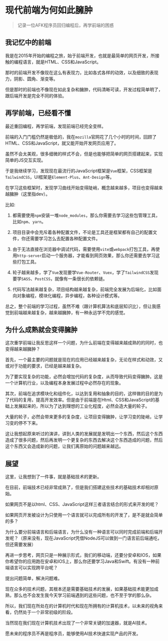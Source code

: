 # 现代前端为何如此臃肿

> 记录一位AFK程序员回归编程后，再学前端的困惑

## 我记忆中的前端

我是在2015年开始的编程之旅，始于前端开发，也就是最简单的网页开发，所接触的编程语言，就是HTML、CSS和JavaScript。

那时的前端开发不像现在这么有表现力，比如各式各样的动效，以及细致的表现力，阴影、圆角、渐变等。

但是那时的前端也不像现在如此复杂和臃肿，代码清晰可读，开发过程简单明了，跟后端开发是完全不同的体验。

## 再学前端，已经看不懂

最近重回编程，再学前端，发现前端已经完全变样。

前端的入门门槛仍然是极低的，我在`mozilla`官网花了几个小时的时间，回顾了HTML、CSS和JavaScript，就又能开始开发网页应用了。

虽然不会太美观，很多细微的样式不会，但是也能够把简单的网页搭建起来，实现简单的JS交互实现。

于是我继续学习，发现现在最流行的JavaScript框架是`Vue`框架，CSS框架是`TailwindCSS`，UI框架是`Element-Plus`、`Ant-Design`等。

在学习这些框架时，发现学习曲线开始变得陡峭，概念越来越多，项目也变得越来越臃肿（这里指dev）。

比如:

1. 都需要使用`npm`安装一堆`node_modules`，那么你需要去学习这些包管理工具，比如`npm`、`yarn`。
   
2. 项目目录中会充斥着各种配置文件，不论是工具还是框架都有自己的配置文件，你还需要学习怎么去配置各种配置文件。

3. 由于无法直接在浏览器中调试代码，需要使用`vite`或`webpack`打包工具，再使用`http-server`启动一个服务器，才能看到网页效果，那么你还需要去学习这些打包工具。

4. 轮子越来越多，学了`Vue`发现要学`Vue-Router`、`Vuex`，学了`TailwindCSS`发现要学`SASS`、`PostCSS`，就像有一条很长的依赖链。
   
5. 代码写法越来越复杂，项目结构越来越复杂，前端完全发展为后端化，比如面向对象编程，模块化编程，异步编程，各种设计模式等。

总之，整个前端的学习过程，虽然不难（跟计算机算法和底层知识比），但让我感觉到前端越来越复杂，越来越臃肿，有一种永远学不完的感觉。

## 为什么成熟就会变得臃肿

这次重学前端让我反思这样一个问题，为什么前端在变得越来越成熟的的同时，也变得越来越臃肿？

首先，一个最主要的问题就是现在的应用已经越来越复杂，无论在样式和动效，又或对于功能的要求，已经是越来越复杂。

为了要实现复杂的功能，必然会增加代码的复杂度，从而导致代码变得臃肿。这是一个计算机行业，以及编程本身发展过程中必然存在的现象。

其次，前端在追求模块化和组件化，以达到复用和抽象的目的，这样做的目的是为了代码的复用，提高开发效率。但是由于前端是在Html、CSS和JavaScript的基础上发展起来的，所以为了达到理想的工业化程度，必然会造大量的轮子。

大量的轮子，必然会带来更多的复杂度，让项目变得臃肿，让学习变的陡峭，让学习变的停不下来。

这让我想起原来听过的演讲，讲到人类的发展就是发明出一个东西，然后这个东西造成了很多问题，然后再发明一个更复杂的东西去解决这个东西造成的问题，然后这个东西又会造成新的问题，让我们离原始的问题越来越远。

## 展望

这里，让我想到了一件事，就是基础技术的更新。

在目前，前端技术已经非常成熟了，但是我们搭建这些技术的基础技术却相对原始。

如果网页不是以html、CSS、JavaScript这样三者语言结合的形式来开发的呢？

如果网页开发被设计为只使用一个语言就可以完成所有的开发了，是不是就会简单的多？

为什么要分前端语言和后端语言，为什么没有一种语言可以同时完成前端和后端开发呢？（原来没有，现在JavaScript凭借NodeJS可以做到一门语言前后端通吃，但还需要发展）

再进一步思考，网页只是一种展示形式，我们的移动端，还要分安卓和IOS，如果你希望你的应用跑在安卓和IOS上，那么你还要学习Java和Swift。有没有一种前端语言可以实现跨平台呢？

提出问题简单，解决问题难。

现在众多的技术问题，其根本还是需要基础技术的发展，如果基础技术能更加成熟，那么也不会发生我今天学习前端遇到的这些问题，也不至于学的那么杂。

所以，我们现在所处在的计算机时代和现在所拥有的计算机技术，以未来的视角来看，仍然处于一个非常初级的阶段。

当然现在我们现在计算机技术出现了一个非常关键的加速器，就是AI技术。

愿未来的程序员不再是程序员，能够使用AI技术快速实现产品的开发。